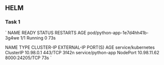 ## HELM

### Task 1

`
NAME                              READY   STATUS    RESTARTS   AGE
pod/python-app-1e7d4hh41b-3g4we   1/1     Running   0          73s

NAME                 TYPE        CLUSTER-IP    EXTERNAL-IP   PORT(S)          AGE
service/kubernetes   ClusterIP   10.98.0.1     <none>        443/TCP          3f42n
service/python-app   NodePort    10.98.11.62   <none>        8000:24205/TCP   73s
`